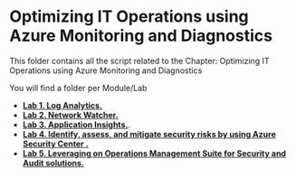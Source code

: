  # Optimizing IT Operations using Azure Monitoring and Diagnostics
 
 This folder contains all the script related to the Chapter: Optimizing IT Operations using Azure Monitoring and Diagnostics
 
 You will find a folder per Module/Lab
 
 + [**Lab 1. Log Analytics.**](/iFreeze/AzureMonitoring/Lab1-Log%20Analytics) 
 + [**Lab 2. Network Watcher.**](/iFreeze/AzureMonitoring/Lab2-NetworkWatcher)
 + [**Lab 3. Application Insights.**](/iFreeze/AzureMonitoring/Lab3%20Application%20Insights).
 + [**Lab 4. Identify, assess, and mitigate security risks by using Azure Security Center
.**](/iFreeze/AzureMonitoring/Lab4-AzureSecurityCenter)
 + [**Lab 5. Leveraging on Operations Management Suite for Security and Audit solutions.**](/iFreeze/AzureMonitoring/Lab5-OMS%20for%20Security%20and%20Audit%20solutions)
 





